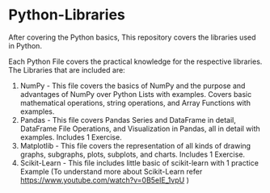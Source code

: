 # Python-Libraries
After covering the Python basics, This repository covers the libraries used in Python.

Each Python File covers the practical knowledge for the respective libraries.
The Libraries that are included are:

1. NumPy - This file covers the basics of NumPy and the purpose and advantages of NumPy over Python Lists with examples. Covers basic mathematical operations, string operations, and Array Functions with examples.
2. Pandas - This file covers Pandas Series and DataFrame in detail, DataFrame File Operations, and Visualization in Pandas, all in detail with examples. Includes 1 Exercise.
3. Matplotlib - This file covers the representation of all kinds of drawing graphs, subgraphs, plots, subplots, and charts. Includes 1 Exercise.
4. Scikit-Learn - This file includes little basic of scikit-learn with 1 practice Example (To understand more about Scikit-Learn refer https://www.youtube.com/watch?v=0B5eIE_1vpU )


